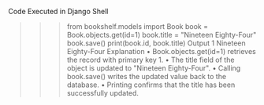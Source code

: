 Code Executed in Django Shell
>>> from bookshelf.models import Book
>>> book = Book.objects.get(id=1)
>>> book.title = "Nineteen Eighty-Four"
>>> book.save()
>>> print(book.id, book.title)
Output
1 Nineteen Eighty-Four
Explanation
•	Book.objects.get(id=1) retrieves the record with primary key 1.
•	The title field of the object is updated to "Nineteen Eighty-Four".
•	Calling book.save() writes the updated value back to the database.
•	Printing confirms that the title has been successfully updated.
